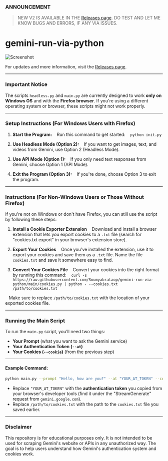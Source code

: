 ### ANNOUNCEMENT

 > NEW V2 IS AVAILABLE IN THE [Releases page](https://github.com/Soumyabrataop/gemini-run-via-python/releases). DO TEST AND LET ME KNOW BUGS AND ERRORS, IF ANY VIA ISSUES.


# gemini-run-via-python

![Screenshot](https://github.com/user-attachments/assets/e275683a-5e73-4a62-a5d4-2ca2b2e385c0)

For updates and more information, visit the [Releases page](https://github.com/Soumyabrataop/gemini-run-via-python/releases).

---

### Important Notice

The scripts `headless.py` and `main.py` are currently designed to work **only on Windows OS** and with the **Firefox browser**. If you're using a different operating system or browser, these scripts might not work properly.

---

### Setup Instructions (For Windows Users with Firefox)

1. **Start the Program:**
      Run this command to get started:
      `python init.py`

2. **Use Headless Mode (Option 2):**
      If you want to get images, text, and videos from Gemini, use Option 2 (Headless Mode).

3. **Use API Mode (Option 1):**
      If you only need text responses from Gemini, choose Option 1 (API Mode).

4. **Exit the Program (Option 3):**
      If you're done, choose Option 3 to exit the program.

---

### Instructions (For Non-Windows Users or Those Without Firefox)

If you're not on Windows or don't have Firefox, you can still use the script by following these steps:

1. **Install a Cookie Exporter Extension**
      Download and install a browser extension that lets you export cookies to a `.txt` file (search for "cookies.txt export" in your browser's extension store).

2. **Export Your Cookies**
      Once you've installed the extension, use it to export your cookies and save them as a `.txt` file. Name the file `cookies.txt` and save it somewhere easy to find.

3. **Convert Your Cookies File**
      Convert your cookies into the right format by running this command:
      `curl -s https://raw.githubusercontent.com/Soumyabrataop/gemini-run-via-python/main/cookies.py | python - --cookies.txt /path/to/cookies.txt`

   Make sure to replace `/path/to/cookies.txt` with the location of your exported cookies file.

---

### Running the Main Script

To run the `main.py` script, you’ll need two things:

* **Your Prompt** (what you want to ask the Gemini service)
* **Your Authentication Token (`--at`)**
* **Your Cookies (`--cookie`)** (from the previous step)

---

#### Example Command:

```bash
python main.py --prompt "Hello, how are you?" --at "YOUR_AT_TOKEN" --cookie "$(cat /path/to/cookies.txt)"
```

* Replace `"YOUR_AT_TOKEN"` with the **authentication token** you copied from your browser's developer tools (find it under the "StreamGenerate" request from `gemini.google.com`).
* Replace `/path/to/cookies.txt` with the path to the `cookies.txt` file you saved earlier.

---

### Disclaimer

This repository is for educational purposes only. It is not intended to be used for scraping Gemini's website or APIs in any unauthorized way. The goal is to help users understand how Gemini's authentication system and cookies work.

